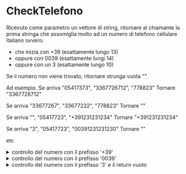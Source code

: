 # CheckTelefono
Ricevuto come parametro un vettore di string, ritornare al chiamante la prima stringa che assomiglia molto ad un numero di telefono cellulare italiano ovvero:
- che inizia con +39 (esattamente lungo  13)
- oppure con 0039 (esattamente lungi 14)
- oppure con un 3 (esattamente lungo 10)

Se il numero non viene trovato, ritornare strunga vuota ""

Ad esempio.
Se arriva "05417373", "3367726712",  "778823"
Tornare "3367726712"

Se arriva "33677267", "33677232",  "778823"
Tornare ""

Se arriva "", "05417723",  "+391231231234"
Tornare "+391231231234"

Se arriva "3", "05417723",  "00391231231230"
Tornare ""

etc
<details>
<summary>controllo del numero con il prefisso '+39'</summary>

```c#
  string numero="";
        for (int i = 0; i < input.Length; i++)
        {
            numero = input[i];
            string prefisso = "";
            
            for(int j = 0; j < 3; j++){
                prefisso = prefisso + numero[j];
            }
            if(prefisso == "+39"){
                if(numero.Length==13){
                    return numero;
                }
            }
        }
```

</details>
<details>
<summary>controllo del numero con il prefisso '0039'</summary>

```c#
  for(int i = 0; i< input.Length; i++){
            numero = input[i];
            string prefisso = "";
            
            for(int j = 0; j < 4; j++){
                prefisso = prefisso + numero[j];
            }
            if(prefisso == "0039"){
                if(numero.Length==14){
                    return numero;
                }
            }
        }
```
</details>
<details>
<summary>controllo del numero con il prefisso '3' e il return vuoto</summary>

```c#
  for(int i = 0; i< input.Length; i++){
            numero = input[i];

            if(numero[i] == '3'){
                if(numero.Length==10){
                    return numero;
                }
            }
        }
        return "";
    }
```
</details>
